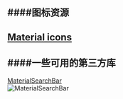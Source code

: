 ####图标资源  
---
[Material icons](https://design.google.com/icons/)
---

####一些可用的第三方库  
---
[MaterialSearchBar](https://github.com/mancj/MaterialSearchBar)  
![MaterialSearchBar](https://github.com/mancj/MaterialSearchBar/blob/master/art/preview.gif)
